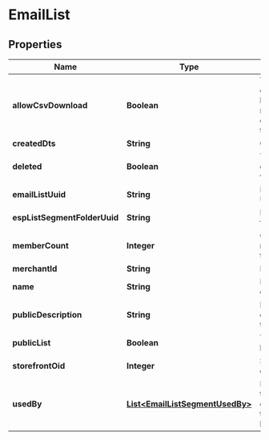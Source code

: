

# EmailList


## Properties

| Name | Type | Description | Notes |
|------------ | ------------- | ------------- | -------------|
|**allowCsvDownload** | **Boolean** | True if the current user has the rights to download this list. |  [optional] |
|**createdDts** | **String** | Created date |  [optional] |
|**deleted** | **Boolean** | True if this campaign was deleted |  [optional] |
|**emailListUuid** | **String** | Email list UUID |  [optional] |
|**espListSegmentFolderUuid** | **String** | List/Segment folder UUID |  [optional] |
|**memberCount** | **Integer** | Count of members in this list |  [optional] |
|**merchantId** | **String** | Merchant ID |  [optional] |
|**name** | **String** | Name of email list |  [optional] |
|**publicDescription** | **String** | Description of list shown to customer. |  [optional] |
|**publicList** | **Boolean** | True if this list is public |  [optional] |
|**storefrontOid** | **Integer** | Storefront oid |  [optional] |
|**usedBy** | [**List&lt;EmailListSegmentUsedBy&gt;**](EmailListSegmentUsedBy.md) | Details on the flows or campaigns that use this list. |  [optional] |



